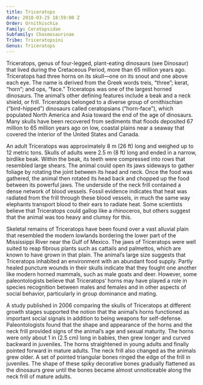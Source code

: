 ```yaml
---
title: Triceratops
date: 2018-03-25 18:59:00 Z
Order: Ornithischia
Family: Ceratopsidae
Subfamily: Chasmosaurinae
Tribe: Triceratopsini
Genus: Triceratops
---
```


Triceratops, genus of four-legged, plant-eating dinosaurs (see Dinosaur) that lived during the Cretaceous Period, more than 65 million years ago. Triceratops had three horns on its skull—one on its snout and one above each eye. The name is derived from the Greek words treis, “three”; kerat, “horn”; and ops, “face.” Triceratops was one of the largest horned dinosaurs. The animal’s other defining features include a beak and a neck shield, or frill. Triceratops belonged to a diverse group of ornithischian (“bird-hipped”) dinosaurs called ceratopsians (“horn-face”), which populated North America and Asia toward the end of the age of dinosaurs. Many skulls have been recovered from sediments that floods deposited 67 million to 65 million years ago on low, coastal plains near a seaway that covered the interior of the United States and Canada.

An adult Triceratops was approximately 8 m (26 ft) long and weighed up to 12 metric tons. Skulls of adults were 2.5 m (8 ft) long and ended in a narrow, birdlike beak. Within the beak, its teeth were compressed into rows that resembled large shears. The animal could open its jaws sideways to gather foliage by rotating the joint between its head and neck. Once the food was gathered, the animal then rotated its head back and chopped up the food between its powerful jaws. The underside of the neck frill contained a dense network of blood vessels. Fossil evidence indicates that heat was radiated from the frill through these blood vessels, in much the same way elephants transport blood to their ears to radiate heat. Some scientists believe that Triceratops could gallop like a rhinoceros, but others suggest that the animal was too heavy and clumsy for this.

Skeletal remains of Triceratops have been found over a vast alluvial plain that resembled the modern lowlands bordering the lower part of the Mississippi River near the Gulf of Mexico. The jaws of Triceratops were well suited to reap fibrous plants such as cattails and palmettos, which are known to have grown in that plain. The animal’s large size suggests that Triceratops inhabited an environment with an abundant food supply. Partly healed puncture wounds in their skulls indicate that they fought one another like modern horned mammals, such as male goats and deer. However, some paleontologists believe that Triceratops’ horns may have played a role in species recognition between males and females and in other aspects of social behavior, particularly in group dominance and mating. 

A study published in 2006 comparing the skulls of Triceratops at different growth stages supported the notion that the animal’s horns functioned as important social signals in addition to being weapons for self-defense. Paleontologists found that the shape and appearance of the horns and the neck frill provided signs of the animal’s age and sexual maturity. The horns were only about 1 in (2.5 cm) long in babies, then grew longer and curved backward in juveniles. The horns straightened in young adults and finally pointed forward in mature adults. The neck frill also changed as the animals grew older. A set of pointed triangular bones ringed the edge of the frill in juveniles. The shape of these spiky decorative bones gradually flattened as the dinosaurs grew until the bones became almost unnoticeable along the neck frill of mature adults. 